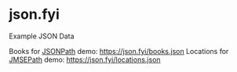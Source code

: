 # json.fyi
Example JSON Data

Books for [JSONPath](https://json.path.do) demo: <https://json.fyi/books.json>
Locations for [JMSEPath](https://jmse.path.do) demo: <https://json.fyi/locations.json>
